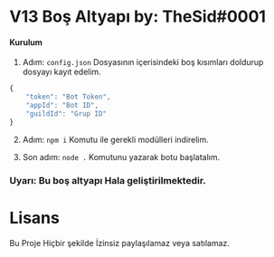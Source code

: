 # V13 Boş Altyapı by: TheSid#0001

#### Kurulum

 1. Adım: 
`config.json` Dosyasının içerisindeki boş kısımları doldurup dosyayı kayıt edelim.
```js
{
	"token": "Bot Token",
	"appId": "Bot ID",
	"guildId": "Grup ID"
}
```
2. Adım:
`npm i` Komutu ile gerekli modülleri indirelim.

3. Son adım:
`node .` Komutunu yazarak botu başlatalım.

### Uyarı: Bu boş altyapı Hala geliştirilmektedir.


# Lisans
Bu Proje Hiçbir şekilde İzinsiz paylaşılamaz veya satılamaz.
